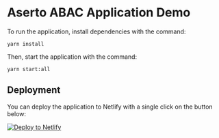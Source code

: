 # Aserto ABAC Application Demo

To run the application, install dependencies with the command:

```
yarn install
```

Then, start the application with the command:

```
yarn start:all
```

## Deployment

You can deploy the application to Netlify with a single click on the button below:

[![Deploy to Netlify](https://www.netlify.com/img/deploy/button.svg)](https://app.netlify.com/start/deploy?repository=https://github.com/rschwabco/policy-abac#REACT_APP_POLICY_ROOT=policyabac&TENANT_ID=your-Aserto-tenant-ID&POLICY_ID=your-Aserto-policy-ID&AUTHORIZER_API_KEY=your-Aserto-authorizer-API-key&REACT_APP_NETLIFY=NETLIFY&REACT_APP_OIDC_DOMAIN=acmecorp.demo.aserto.com&REACT_APP_OIDC_CLIENT_ID=acmecorp-app&REACT_APP_OIDC_AUDIENCE=acmecorp-app&JWKS_URI=https://acmecorp.demo.aserto.com/dex/keys&ISSUER=https://acmecorp.demo.aserto.com/dex&AUDIENCE=acmecorp-app&AUTHORIZER_SERVICE_URL=https://authorizer.prod.aserto.com)